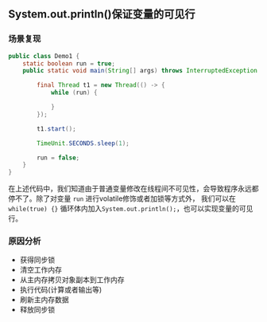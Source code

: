 ## System.out.println()保证变量的可见行
### 场景复现
```java
public class Demo1 {
    static boolean run = true;
    public static void main(String[] args) throws InterruptedException {

        final Thread t1 = new Thread(() -> {
            while (run) {

            }
        });

        t1.start();

        TimeUnit.SECONDS.sleep(1);

        run = false;
    }
}
```
在上述代码中，我们知道由于普通变量修改在线程间不可见性，会导致程序永远都停不了。除了对变量 `run` 进行volatile修饰或者加锁等方式外，
我们可以在 `while(true) {}` 循环体内加入`System.out.println();`，也可以实现变量的可见行。

### 原因分析
* 获得同步锁
* 清空工作内存
* 从主内存拷贝对象副本到工作内存
* 执行代码(计算或者输出等)
* 刷新主内存数据
* 释放同步锁